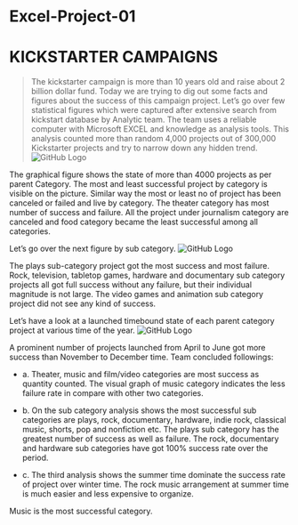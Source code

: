 # Excel-Project-01
# KICKSTARTER CAMPAIGNS

>The kickstarter campaign is more than 10 years old and raise about 2 billion dollar fund. Today we are trying to dig out some facts and figures about the success of this campaign project. Let’s go over few statistical figures which were captured after extensive search from kickstart database by Analytic team. The team uses a reliable computer with Microsoft EXCEL and knowledge as analysis tools. This analysis counted more than random 4,000 projects out of 300,000 Kickstarter projects and try to narrow down any hidden trend.
![GitHub Logo](https://github.com/obaid8712/Excel-Project-01/blob/master/category.png)

The graphical figure shows the state of more than 4000 projects as per parent Category. The most and least successful project by category is visible on the picture. Similar way the most or least no of project has been canceled or failed and live by category. The theater category has most number of success and failure. All the project under journalism category are canceled and food category became the least successful among all categories.

Let’s go over the next figure by sub category.
![GitHub Logo](https://github.com/obaid8712/Excel-Project-01/blob/master/subcategory.PNG)

The plays sub-category project got the most success and most failure. Rock, television, tabletop games, hardware and documentary sub category projects all got full success without any failure, but their individual magnitude is not large. The video games and animation sub category project did not see any kind of success.

Let’s have a look at a launched timebound state of each parent category project at various time of the year.
![GitHub Logo](https://github.com/obaid8712/Excel-Project-01/blob/master/launchedTimecategory.PNG)

A prominent number of projects launched from April to June got more success than November to December time. 
Team concluded followings:

* a.	Theater, music and film/video categories are most success as quantity counted. The visual graph of music category indicates the less failure rate in compare with other two categories.

* b.	On the sub category analysis shows the most successful sub categories are plays, rock, documentary, hardware, indie rock, classical music, shorts, pop and nonfiction etc. The plays sub category has the greatest number of success as well as failure. The rock, documentary and hardware sub categories have got 100% success rate over the period.

* c.	 The third analysis shows the summer time dominate the success rate of project over winter time. The rock music arrangement at summer time is much easier and less expensive to organize.    

Music is the most successful category.
